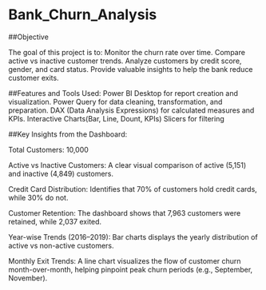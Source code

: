 # Bank_Churn_Analysis

##Objective

The goal of this project is to:
Monitor the churn rate over time.
Compare active vs inactive customer trends.
Analyze customers by credit score, gender, and card status.
Provide valuable insights to help the bank reduce customer exits.

##Features and Tools Used:
Power BI Desktop for report creation and visualization.
Power Query for data cleaning, transformation, and preparation.
DAX (Data Analysis Expressions) for calculated measures and KPIs.
Interactive Charts(Bar, Line, Dount, KPIs)
Slicers for filtering

##Key Insights from the Dashboard:

Total Customers: 10,000

Active vs Inactive Customers: A clear visual comparison of active (5,151) and inactive (4,849) customers.

Credit Card Distribution: Identifies that 70% of customers hold credit cards, while 30% do not.

Customer Retention: The dashboard shows that 7,963 customers were retained, while 2,037 exited.

Year-wise Trends (2016–2019): Bar charts displays the yearly distribution of active vs non-active customers.

Monthly Exit Trends: A line chart visualizes the flow of customer churn month-over-month, helping pinpoint peak churn periods (e.g., September, November).


